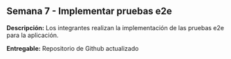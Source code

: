 ## Semana 7 - Implementar pruebas e2e

**Descripción:** Los integrantes realizan la implementación de las pruebas e2e para la aplicación.

**Entregable:** Repositorio de Github actualizado
